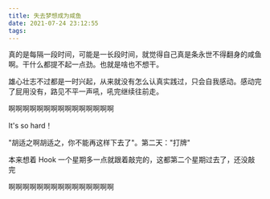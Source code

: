 ```yaml
---
title: 失去梦想成为咸鱼
date: 2021-07-24 23:12:55
tags:
---
```


真的是每隔一段时间，可能是一长段时间，就觉得自己真是条永世不得翻身的咸鱼啊。干什么都提不起一点劲。也就是啥也不想干。

雄心壮志不过都是一时兴起，从来就没有怎么认真实践过，只会自我感动。感动完了屁用没有，路见不平一声吼，吼完继续往前走。

啊啊啊啊啊啊啊啊啊啊啊啊啊啊啊

It's so hard！

"胡适之啊胡适之，你不能再这样下去了"。第二天："打牌"

本来想着 Hook 一个星期多一点就跟着敲完的，这都第二个星期过去了，还没敲完

啊啊啊啊啊啊啊啊啊啊啊啊啊啊啊
